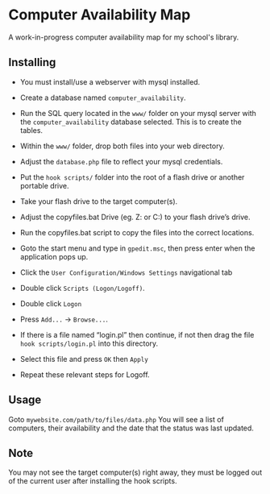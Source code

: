 # Computer Availability Map
A  work-in-progress computer availability map for my school's library.

## Installing
- You must install/use a webserver with mysql installed.
- Create a database named `computer_availability`.
- Run the SQL query located in the `www/` folder on your mysql server with the `computer_availability` database selected. This is to create the tables.

- Within the `www/` folder, drop both files into your web directory.
- Adjust the `database.php` file to reflect your mysql credentials.

- Put the `hook scripts/` folder into the root of a flash drive or another portable drive.
- Take your flash drive to the target computer(s).
- Adjust the copyfiles.bat Drive (eg. Z: or C:) to your flash drive’s drive.
- Run the copyfiles.bat script to copy the files into the correct locations.
- Goto the start menu and type in `gpedit.msc`, then press enter when the application pops up.
- Click the `User Configuration/Windows Settings` navigational tab
- Double click `Scripts (Logon/Logoff)`.
- Double click `Logon`
- Press `Add...` -> `Browse...`.
- If there is a file named “login.pl” then continue, if not then drag the file `hook scripts/login.pl` into this directory.
- Select this file and press `OK` then `Apply`
- Repeat these relevant steps for Logoff.

## Usage
Goto `mywebsite.com/path/to/files/data.php`
You will see a list of computers, their availability and the date that the status was last updated.

## Note
You may not see the target computer(s) right away, they must be logged out of the current user after installing the hook scripts.
